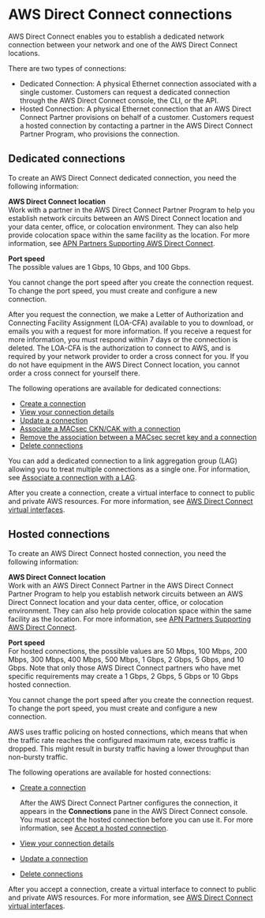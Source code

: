# AWS Direct Connect connections<a name="WorkingWithConnections"></a>

AWS Direct Connect enables you to establish a dedicated network connection between your network and one of the AWS Direct Connect locations\.

There are two types of connections:
+ Dedicated Connection: A physical Ethernet connection associated with a single customer\. Customers can request a dedicated connection through the AWS Direct Connect console, the CLI, or the API\.
+ Hosted Connection: A physical Ethernet connection that an AWS Direct Connect Partner provisions on behalf of a customer\. Customers request a hosted connection by contacting a partner in the AWS Direct Connect Partner Program, who provisions the connection\. 

## Dedicated connections<a name="dedicated_connection"></a>

To create an AWS Direct Connect dedicated connection, you need the following information:

**AWS Direct Connect location**  
Work with a partner in the AWS Direct Connect Partner Program to help you establish network circuits between an AWS Direct Connect location and your data center, office, or colocation environment\. They can also help provide colocation space within the same facility as the location\. For more information, see [APN Partners Supporting AWS Direct Connect](https://aws.amazon.com/directconnect/partners)\.

**Port speed**  
The possible values are 1 Gbps, 10 Gbps, and 100 Gbps\. 

You cannot change the port speed after you create the connection request\. To change the port speed, you must create and configure a new connection\.

After you request the connection, we make a Letter of Authorization and Connecting Facility Assignment \(LOA\-CFA\) available to you to download, or emails you with a request for more information\. If you receive a request for more information, you must respond within 7 days or the connection is deleted\. The LOA\-CFA is the authorization to connect to AWS, and is required by your network provider to order a cross connect for you\. If you do not have equipment in the AWS Direct Connect location, you cannot order a cross connect for yourself there\. 

The following operations are available for dedicated connections:
+ [Create a connection](create-connection.md)
+ [View your connection details](viewdetails.md)
+ [Update a connection](updateconnection.md)
+ [Associate a MACsec CKN/CAK with a connection](associate-key-connection.md)
+ [Remove the association between a MACsec secret key and a connection](disassociate-key-connection.md)
+ [Delete connections](deleteconnection.md)

You can add a dedicated connection to a link aggregation group \(LAG\) allowing you to treat multiple connections as a single one\. For information, see [Associate a connection with a LAG](associate-connection-with-lag.md)\.

After you create a connection, create a virtual interface to connect to public and private AWS resources\. For more information, see [AWS Direct Connect virtual interfaces](WorkingWithVirtualInterfaces.md)\.

## Hosted connections<a name="hosted_connection"></a>

To create an AWS Direct Connect hosted connection, you need the following information:

**AWS Direct Connect location**  
Work with an AWS Direct Connect Partner in the AWS Direct Connect Partner Program to help you establish network circuits between an AWS Direct Connect location and your data center, office, or colocation environment\. They can also help provide colocation space within the same facility as the location\. For more information, see [APN Partners Supporting AWS Direct Connect](https://aws.amazon.com/directconnect/partners)\.

**Port speed**  
For hosted connections, the possible values are 50 Mbps, 100 Mbps, 200 Mbps, 300 Mbps, 400 Mbps, 500 Mbps, 1 Gbps, 2 Gbps, 5 Gbps, and 10 Gbps\. Note that only those AWS Direct Connect partners who have met specific requirements may create a 1 Gbps, 2 Gbps, 5 Gbps or 10 Gbps hosted connection\.

You cannot change the port speed after you create the connection request\. To change the port speed, you must create and configure a new connection\.

AWS uses traffic policing on hosted connections, which means that when the traffic rate reaches the configured maximum rate, excess traffic is dropped\. This might result in bursty traffic having a lower throughput than non\-bursty traffic\.

The following operations are available for hosted connections:
+ [Create a connection](create-connection.md)

  After the AWS Direct Connect Partner configures the connection, it appears in the **Connections** pane in the AWS Direct Connect console\. You must accept the hosted connection before you can use it\. For more information, see [Accept a hosted connection](accept-hosted-connection.md)\.
+ [View your connection details](viewdetails.md)
+ [Update a connection](updateconnection.md)
+ [Delete connections](deleteconnection.md)

 After you accept a connection, create a virtual interface to connect to public and private AWS resources\. For more information, see [AWS Direct Connect virtual interfaces](WorkingWithVirtualInterfaces.md)\.
